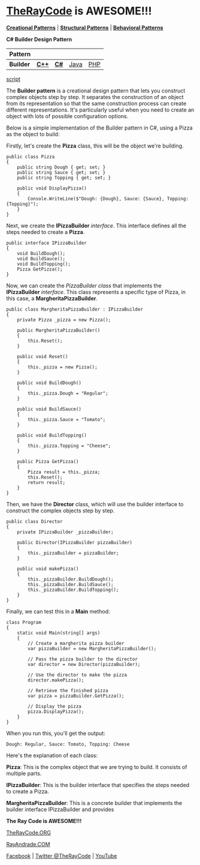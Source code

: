 # [TheRayCode](../../../README.md) is AWESOME!!!

**[Creational Patterns](../README.md)** | **[Structural Patterns](../../Structural/README.md)** | **[Behavioral Patterns](../../Behavioral/README.md)**

**C# Builder Design Pattern**

|Pattern|   |   |   |   |
|---|---|---|---|---|
| **Builder**| [**C++**](../../../CPP/Creational/Builder/README.md) | [**C#**](../../../Csharp/Creational/Builder/README.md) | [Java](../../../Java/Creational/Builder/README.md) | [PHP](../../../PHP/Creational/Builder/README.md) |

[script](./script/page01.md)

The **Builder pattern** is a creational design pattern that lets you construct complex objects step by step. It separates the construction of an object from its representation so that the same construction process can create different representations. It's particularly useful when you need to create an object with lots of possible configuration options.

Below is a simple implementation of the Builder pattern in C#, using a Pizza as the object to build:

Firstly, let's create the **Pizza** class, this will be the object we're building.

```
public class Pizza
{
    public string Dough { get; set; }
    public string Sauce { get; set; }
    public string Topping { get; set; }

    public void DisplayPizza()
    {
        Console.WriteLine($"Dough: {Dough}, Sauce: {Sauce}, Topping: {Topping}");
    }
}
```

Next, we create the **IPizzaBuilder** *interface*. This interface defines all the steps needed to create a **Pizza**.

```
public interface IPizzaBuilder
{
    void BuildDough();
    void BuildSauce();
    void BuildTopping();
    Pizza GetPizza();
}
```
Now, we can create the *PizzaBuilder class* that implements the **IPizzaBuilder** *interface*. This class represents a specific type of Pizza, in this case, a **MargheritaPizzaBuilder**.

```
public class MargheritaPizzaBuilder : IPizzaBuilder
{
    private Pizza _pizza = new Pizza();

    public MargheritaPizzaBuilder()
    {
        this.Reset();
    }

    public void Reset()
    {
        this._pizza = new Pizza();
    }

    public void BuildDough()
    {
        this._pizza.Dough = "Regular";
    }

    public void BuildSauce()
    {
        this._pizza.Sauce = "Tomato";
    }

    public void BuildTopping()
    {
        this._pizza.Topping = "Cheese";
    }

    public Pizza GetPizza()
    {
        Pizza result = this._pizza;
        this.Reset();
        return result;
    }
}
```

Then, we have the **Director** class, which will use the builder interface to construct the complex objects step by step.

```
public class Director
{
    private IPizzaBuilder _pizzaBuilder;

    public Director(IPizzaBuilder pizzaBuilder)
    {
        this._pizzaBuilder = pizzaBuilder;
    }

    public void makePizza()
    {
        this._pizzaBuilder.BuildDough();
        this._pizzaBuilder.BuildSauce();
        this._pizzaBuilder.BuildTopping();
    }
}
```
Finally, we can test this in a **Main** method:
```
class Program
{
    static void Main(string[] args)
    {
        // Create a margherita pizza builder
        var pizzaBuilder = new MargheritaPizzaBuilder();

        // Pass the pizza builder to the director
        var director = new Director(pizzaBuilder);

        // Use the director to make the pizza
        director.makePizza();

        // Retrieve the finished pizza
        var pizza = pizzaBuilder.GetPizza();

        // Display the pizza
        pizza.DisplayPizza();
    }
}
```
When you run this, you'll get the output:
```
Dough: Regular, Sauce: Tomato, Topping: Cheese
```

Here's the explanation of each class:

**Pizza**: This is the complex object that we are trying to build. It consists of multiple parts.

**IPizzaBuilder**: This is the builder interface that specifies the steps needed to create a Pizza.

**MargheritaPizzaBuilder**: This is a concrete builder that implements the builder interface IPizzaBuilder and provides

**The Ray Code is AWESOME!!!**

[TheRayCode.ORG](https://www.TheRayCode.org)

[RayAndrade.COM](https://www.RayAndrade.com)

[Facebook](https://www.facebook.com/TheRayCode/) | [Twitter @TheRayCode](https://www.twitter.com/TheRayCode/) | [YouTube](https://www.youtube.com/TheRayCode/)
